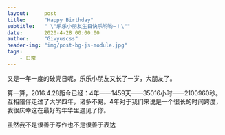 ```yaml
---
layout:     post
title:      "Happy Birthday"
subtitle:   " \"乐乐小朋友生日快乐哟哟~！\""
date:       2020-4-28 00:00:00
author:     "Givyuscss"
header-img: "img/post-bg-js-module.jpg"
tags:
    - 日常
---
```




又是一年一度的破壳日呢，乐乐小朋友又长了一岁，大朋友了。

算一算，2016.4.28距今已经：4年——1459天——35016小时——2100960秒。互相陪伴走过了大学四年，诸多不易。4年对于我们来说是一个很长的时间跨度，我很庆幸这在最好的年华里遇见了你。





虽然我不是很善于写作也不是很善于表达

